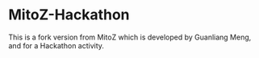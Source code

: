 # MitoZ-Hackathon
This is a fork version from MitoZ which is developed by Guanliang Meng, and for a Hackathon activity.
